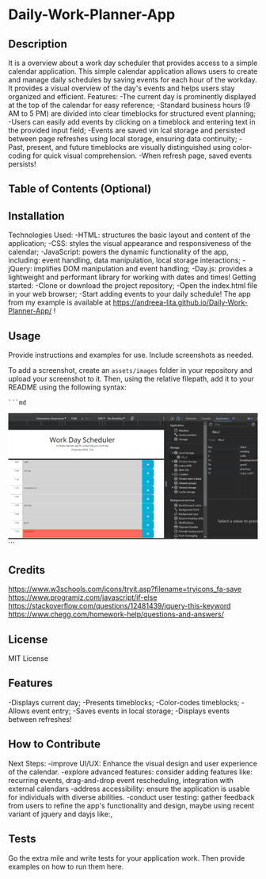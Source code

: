 # Daily-Work-Planner-App

## Description
 It is a overview about a work day scheduler that provides access to a simple calendar application.
 This simple calendar application allows users to create and manage daily schedules by saving events for each hour of the workday. It provides a visual overview of the day's events and helps users stay organized and efficient.
 Features:
-The current day is prominently displayed at the top of the calendar for easy reference;
-Standard business hours (9 AM to 5 PM) are divided into clear timeblocks for structured event planning;
-Users can easily add events by clicking on a timeblock and entering text in the provided input field;
-Events are saved vin lcal storage and persisted between page refreshes using local storage, ensuring data continuity;
-Past, present, and future timeblocks are visually distinguished using color-coding for quick visual comprehension.
-When refresh page, saved events persists!

## Table of Contents (Optional)

## Installation
Technologies Used:
-HTML: structures the basic layout and content of the application;
-CSS: styles the visual appearance and responsiveness of the calendar;
-JavaScript: powers the dynamic functionality of the app, including: event handling, data manipulation, local storage interactions;
-jQuery: implifies DOM manipulation and event handling;
-Day.js: provides a lightweight and performant library for working with dates and times!
Getting started:
-Clone or download the project repository;
-Open the index.html file in your web browser;
-Start adding events to your daily schedule!
The app from my example is available at https://andreea-lita.github.io/Daily-Work-Planner-App/ !

## Usage

Provide instructions and examples for use. Include screenshots as needed.

To add a screenshot, create an `assets/images` folder in your repository and upload your screenshot to it. Then, using the relative filepath, add it to your README using the following syntax:

    ```md
![like event calendar](./assets/images/enjoy_activities_calendar.png)
    ```

## Credits
https://www.w3schools.com/icons/tryit.asp?filename=tryicons_fa-save 
https://www.programiz.com/javascript/if-else
https://stackoverflow.com/questions/12481439/jquery-this-keyword 
https://www.chegg.com/homework-help/questions-and-answers/

## License
MIT License

## Features
-Displays current day;
-Presents timeblocks;
-Color-codes timeblocks;
-Allows event entry;
-Saves events in local storage;
-Displays events between refreshes!

## How to Contribute
Next Steps:
-improve UI/UX: Enhance the visual design and user experience of the calendar.
-explore advanced features: consider adding features like: recurring events, drag-and-drop event rescheduling, integration with external calendars
-address accessibility: ensure the application is usable for individuals with diverse abilities.
-conduct user testing: gather feedback from users to refine the app's functionality and design, maybe using recent variant of jquery and dayjs like:<script src="https://code.jquery.com/jquery-3.6.4.min.js"></script>, <script src="https://cdn.jsdelivr.net/npm/dayjs@1.11.4/dayjs.min.js"></script>

## Tests

Go the extra mile and write tests for your application work. Then provide examples on how to run them here.
<script src="https://code.jquery.com/jquery-3.6.4.min.js"></script>
<script src="https://cdn.jsdelivr.net/npm/dayjs@1.11.4/dayjs.min.js"></script>